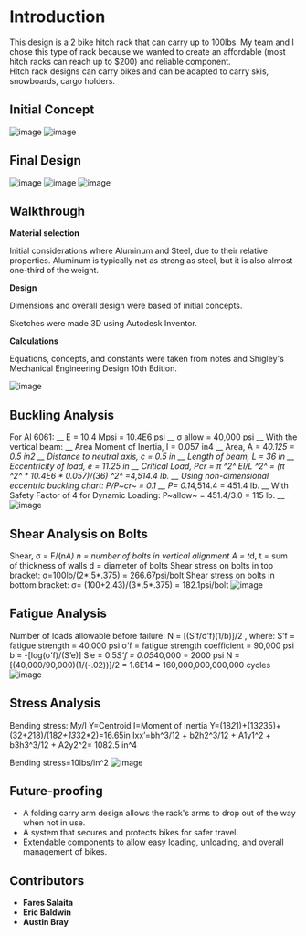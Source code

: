 # Introduction
This design is a 2 bike hitch rack that can carry up to 100lbs. My team and I chose this type of rack because we wanted to create an affordable (most hitch racks can reach up to $200) and reliable component.  
Hitch rack designs can carry bikes and can be adapted to carry skis, snowboards, cargo holders. 

## Initial Concept
![image](https://github.com/fsalaita/HitchBikeRackDesign/assets/146680465/f37ffa47-123f-4526-8422-485f8ce099a3)
![image](https://github.com/fsalaita/HitchBikeRackDesign/assets/146680465/7c0743a0-e5b0-4460-b748-b9033b2d833e)


## Final Design
![image](https://github.com/fsalaita/HitchBikeRackDesign/assets/146680465/3b3aa662-f5c7-4ecc-af1e-153b8ddccfa8)
![image](https://github.com/fsalaita/HitchBikeRackDesign/assets/146680465/f2877eaf-781a-4a96-90f7-a5d793447e5c)
![image](https://github.com/fsalaita/HitchBikeRackDesign/assets/146680465/fbc243dd-cb31-4c33-adad-5c1d6414c4e6)

## Walkthrough
**Material selection**

Initial considerations where Aluminum and Steel, due to their relative properties. Aluminum is typically not as strong as steel, but it is also almost one-third of the weight. 

**Design**

Dimensions and overall design were based of initial concepts.

Sketches were made 3D using Autodesk Inventor.

**Calculations**

Equations, concepts, and constants were taken from notes and Shigley's Mechanical Engineering Design 10th Edition.

![image](https://github.com/fsalaita/HitchBikeRackDesign/assets/146680465/f7bd4b27-d297-42cd-b6db-3b62003d25b1)


## Buckling Analysis
For Al 6061:  __
	E = 10.4 Mpsi = 10.4E6 psi  __
	σ allow = 40,000 psi  __
With the vertical beam:  __
	Area Moment of Inertia, I = 0.057 in4  __
	Area, A = 4*0.125 = 0.5 in2  __
	Distance to neutral axis, c = 0.5 in  __
	Length of beam, L = 36 in  __
	Eccentricity of load, e = 11.25 in  __
Critical Load, Pcr = π ^2^ EI/L ^2^  = (π ^2^ * 10.4E6 * 0.057)/(36) ^2^ =4,514.4 lb.  __
Using non-dimensional eccentric buckling chart: P/P~cr~ = 0.1  __
	P= 0.1*4,514.4 = 451.4 lb.  __
With Safety Factor of 4 for Dynamic Loading: P~allow~ = 451.4/3.0 = 115 lb.   __
![image](https://github.com/fsalaita/HitchBikeRackDesign/assets/146680465/68fa4369-43b9-4e68-b8e5-a2b4a6be2b02)


## Shear Analysis on Bolts
Shear, σ = F/(n*A)
	n = number of bolts in vertical alignment
	A = t*d,
		t = sum of thickness of walls
		d = diameter of bolts
Shear stress on bolts in top bracket: 
	σ=100lb/(2*.5*.375) = 266.67psi/bolt
Shear stress on bolts in bottom bracket:
	σ= (100+2.43)/(3*.5*.375) = 182.1psi/bolt 
![image](https://github.com/fsalaita/HitchBikeRackDesign/assets/146680465/13952fed-b828-45be-a9c0-7fa1eb733bfe)


## Fatigue Analysis
Number of loads allowable before failure:
N = [(S’f/σ’f)(1/b)]/2 , where:
	S’f = fatigue strength = 40,000 psi
	σ’f = fatigue strength coefficient =  90,000 psi
	b = -[log(σ’f)/(S’e)]
		S’e = 0.5*S’f = 0.05*40,000 = 2000 psi
N = [(40,000/90,000)(1/(-.02))]/2 = 1.6E14 = 160,000,000,000,000 cycles
![image](https://github.com/fsalaita/HitchBikeRackDesign/assets/146680465/721e8165-cbba-4fbd-9663-080cda799699)


## Stress Analysis
Bending stress: My/I 
	Y=Centroid
	 I=Moment of inertia
	Y=(18*2*1)+(13*2*35)+(32+*2*18)/(18*2+13*32*2)=16.65in
	Ixx’=bh^3/12 + b2h2^3/12 + A1y1^2 + b3h3^3/12 + A2y2^2= 1082.5 in^4

Bending stress=10lbs/in^2
![image](https://github.com/fsalaita/HitchBikeRackDesign/assets/146680465/ecbeb7fb-1401-4bf9-9f4b-68eafff4e2f2)


## Future-proofing
* A folding carry arm design allows the rack's arms to drop out of the way when not in use.
* A system that secures and protects bikes for safer travel.
* Extendable components to allow easy loading, unloading, and overall management of bikes.

## Contributors
* **Fares Salaita**
* **Eric Baldwin**
* **Austin Bray**





